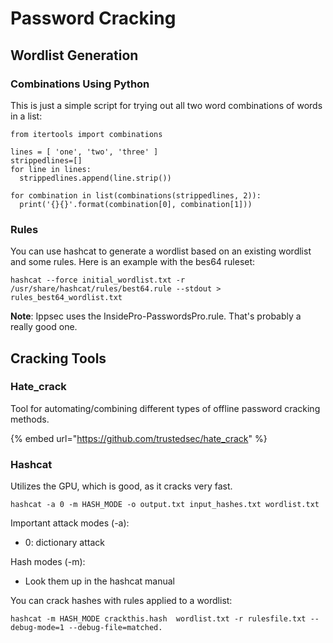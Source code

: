 # Password Cracking

## Wordlist Generation

### Combinations Using Python

This is just a simple script for trying out all two word combinations of words in a list:

```
from itertools import combinations

lines = [ 'one', 'two', 'three' ]
strippedlines=[]
for line in lines:
  strippedlines.append(line.strip())

for combination in list(combinations(strippedlines, 2)):
  print('{}{}'.format(combination[0], combination[1]))
```

### Rules

You can use hashcat to generate a wordlist based on an existing wordlist and some rules. Here is an example with the bes64 ruleset:

```
hashcat --force initial_wordlist.txt -r /usr/share/hashcat/rules/best64.rule --stdout > rules_best64_wordlist.txt
```

**Note**: Ippsec uses the InsidePro-PasswordsPro.rule. That's probably a really good one.

## Cracking Tools

### Hate\_crack

Tool for automating/combining different types of offline password cracking methods.

{% embed url="https://github.com/trustedsec/hate_crack" %}

### Hashcat

Utilizes the GPU, which is good, as it cracks very fast.

```
hashcat -a 0 -m HASH_MODE -o output.txt input_hashes.txt wordlist.txt
```

Important attack modes (-a):

* 0: dictionary attack

Hash modes (-m):

* Look them up in the hashcat manual

You can crack hashes with rules applied to a wordlist:

```
hashcat -m HASH_MODE crackthis.hash  wordlist.txt -r rulesfile.txt --debug-mode=1 --debug-file=matched.
```
